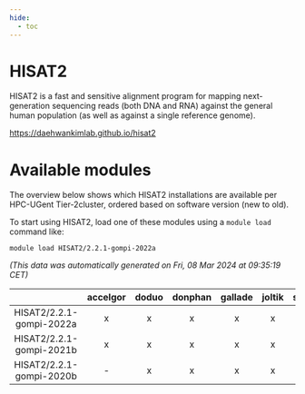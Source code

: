 ```yaml
---
hide:
  - toc
---
```


HISAT2
======


HISAT2 is a fast and sensitive alignment program for mapping next-generation sequencing reads (both DNA and RNA) against the general human population (as well as against a single reference genome).

https://daehwankimlab.github.io/hisat2
# Available modules


The overview below shows which HISAT2 installations are available per HPC-UGent Tier-2cluster, ordered based on software version (new to old).

To start using HISAT2, load one of these modules using a `module load` command like:

```shell
module load HISAT2/2.2.1-gompi-2022a
```

*(This data was automatically generated on Fri, 08 Mar 2024 at 09:35:19 CET)*  

| |accelgor|doduo|donphan|gallade|joltik|skitty|
| :---: | :---: | :---: | :---: | :---: | :---: | :---: |
|HISAT2/2.2.1-gompi-2022a|x|x|x|x|x|x|
|HISAT2/2.2.1-gompi-2021b|x|x|x|x|x|x|
|HISAT2/2.2.1-gompi-2020b|-|x|x|x|x|x|
